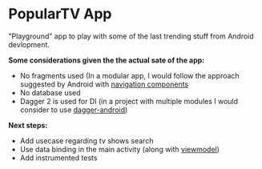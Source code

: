 # PopularTV App
"Playground" app to play with some of the last trending stuff from Android devlopment.

**Some considerations given the the actual sate of the app:**
* No fragments used (In a modular app, I would follow the approach suggested by Android with [navigation components](https://developer.android.com/guide/navigation)
* No database used
* Dagger 2 is used for DI (in a project with multiple modules I would consider to use [dagger-android](https://google.github.io/dagger/android))

**Next steps:**
* Add usecase regarding tv shows search
* Use data binding in the main activity (along with [viewmodel](https://developer.android.com/topic/libraries/data-binding/architecture))
* Add instrumented tests
